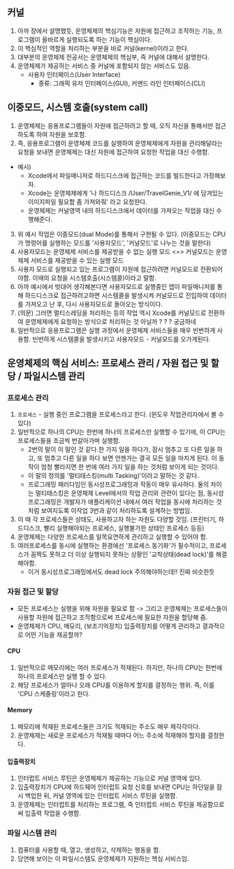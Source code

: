 
## 커널
1. 아까 장에서 설명했듯, 운영체제의 핵심기능은 자원에 접근하고 조작하는 기능, 프로그램이 올바르게 실행되도록 하는 기능이 핵심이다.
2. 이 핵심적인 역할을 처리하는 부분을 바로 커널(kernel)이라고 한다.
3. 대부분의 운영체제 전공서는 운영체제의 핵심부, 즉 커널에 대해서 설명한다.
4. 운영체제가 제공하는 서비스 중 커널에 포함되지 않는 서비스도 있음. 
    - 사용자 인터페이스(User Interface)
        - 종류: 그래픽 유저 인터페이스(GUI), 커맨드 라인 인터페이스(CLI)

## 이중모드, 시스템 호출(system call)
1. 운영체제는 응용프로그램들이 자원에 접근하려고 할 때, 오직 자신을 통해서만 접근하도록 하여 자원을 보호함.
2. 즉, 응용프로그램이 운영체제 코드를 실행하여 운영체제에게 자원을 관리해달라는 요청을 보내면 운영체제는 대신 자원에 접근하여 요청한 작업을 대신 수행함.
- 예시)
    - Xcode에서 파일매니저로 하드디스크에 접근하는 코드를 빌드한다고 가정해보자.
    - Xcode는 운영체제에게 '나 하드디스크 /User/TravelGenie_V1/ 에 담겨있는 이미지파일 필요함 좀 가져와줘' 라고 요청한다.
    - 운영체제는 커널영역 내의 하드디스크에서 데이터를 가져오는 작업을 대신 수행해준다.
3. 위 예시 작업은 이중모드(dual Mode)를 통해서 구현될 수 있다. (이중모드는 CPU가 명령어를 실행하는 모드를 '사용자모드', '커널모드'로 나누는 것을 말한다)
4. 사용자모드는 운영체제 서비스를 제공받을 수 없는 실행 모드 <=> 커널모드는 운영체제 서비스를 제공받을 수 있는 실행 모드
5. 사용자 모드로 실행되고 있는 프로그램이 자원에 접근하려면 커널모드로 전환되어야함. 이때의 요청을 시스템호출(시스템콜)이라고 말함.
6. 아까 예시에서 빗대어 생각해본다면 사용자모드로 실행중인 앱이 파일매니저를 통해 하드디스크로 접근하려고하면 시스템콜을 발생시켜 커널모드로 진입하여 데이터를 가져오고 난 후, 다시 사용자모드로 돌아오는 방식이다.
7. (의문) 그러면 멀티스레딩을 처리하는 등의 작업 역시 Xcode를 커널모드로 전환하여 운영체제에게 요청하는 방식으로 처리하는 것 아닐까 ? ? ? 궁금하네
8. 일반적으로 응용프로그램은 실행 과정에서 운영체제 서비스들을 매우 빈번하게 사용함. 빈번하게 시스템콜을 발생시키고 사용자모드 - 커널모드를 오가게된다.  


## 운영체제의 핵심 서비스: 프로세스 관리 / 자원 접근 및 할당 / 파일시스템 관리
### 프로세스 관리
1. `프로세스` - 실행 중인 프로그램을 프로세스라고 한다. (윈도우 작업관리자에서 볼 수 있다)
2. 일반적으로 하나의 CPU는 한번에 하나의 프로세스만 실행할 수 있기에, 이 CPU는 프로세스들을 조금씩 번갈아가며 실행함.
    - 2번의 말이 이 말인 것 같다.한 가지 일을 하다가, 잠시 멈추고 또 다른 일을 하고, 또 멈추고 다른 일을 하다 보면 언젠가는 결국 모든 일을 마치게 된다. 이 동작이 엄청 빨라지면 한 번에 여러 가지 일을 하는 것처럼 보이게 되는 것이다.
    - 이 말의 정의를 '멀티태스킹(multi Tasking)'이라고 말하는 것 같다.
    - 프로그래밍 패러다임인 동시성프로그래밍과 작동이 매우 유사하다. 둘의 차이는 멀티태스킹은 운영체제 Level에서의 작업 관리와 관련이 있다는 점, 동시성 프로그래밍은 개발자가 애플리케이션 내에서 여러 작업을 동시에 처리하는 것처럼 보여지도록 이작업 3번과 같이 처리하도록 설계하는 방법임. 
3. 이 때 각 프로세스들은 상태도, 사용하고자 하는 자원도 다양할 것임. (프린터기, 하드디스크, 빨리 실행해야되는 프로세스, 실행불가한 상태인 프로세스 등등)
4. 운영체제는 다양한 프로세스를 일목요연하게 관리하고 실행할 수 있어야 함.
5. 여러프로세스를 동시에 실행하는 환경에선 '프로세스 동기화'가 필수적이고, 프로세스가 꼼짝도 못하고 더 이상 실행되지 못하는 상황인 '교착상태(dead lock)'를 해결해야함.
    - 이거 동시성프로그래밍에서도 dead lock 주의해야하는데!! 진짜 비슷한듯

### 자원 접근 및 할당
- 모든 프로세스는 실행을 위해 자원을 필요로 함 -> 그리고 운영체제는 프로세스들이 사용할 자원에 접근하고 조작함으로써 프로세스에 필요한 자원을 할당해 줌.
- 운영체제가 CPU, 메모리, (보조기억장치) 입출력장치를 어떻게 관리하고 결과적으로 어떤 기능을 제공할까?

#### CPU
1. 일반적으로 메모리에는 여러 프로세스가 적재된다. 하지만, 하나의 CPU는 한번에 하나의 프로세스만 실행 할 수 있다.
2. 해당 프로세스가 얼마나 오래 CPU를 이용하게 할지를 결정하는 행위. 즉, 이를 'CPU 스케줄링'이라고 한다.

#### Memory
1. 메모리에 적재된 프로세스들은 크기도 적재되는 주소도 매우 제각각이다.
2. 운영체제는 새로운 프로세스가 적재될 때마다 어느 주소에 적재해야 할지를 결정한다.

#### 입출력장치
1. 인터럽트 서비스 루틴은 운영체제가 제공하는 기능으로 커널 영역에 있다.
2. 입출력장치가 CPU에 하드웨어 인터럽트 요청 신호를 보내면 CPU는 하던일을 잠시 백업한 뒤, 커널 영역에 있는 인터럽트 서비스 루틴을 실행함.
3. 운영체제는 인터럽트를 처리하는 프로그램, 즉 인터럽트 서비스 루틴을 제공함으로써 입출력 작업을 수행함.

### 파일 시스템 관리
1. 컴퓨터를 사용할 때, 열고, 생성하고, 삭제하는 행동을 함.
2. 당연해 보이는 이 파일시스템도 운영체제가 지원하는 핵심 서비스임.
